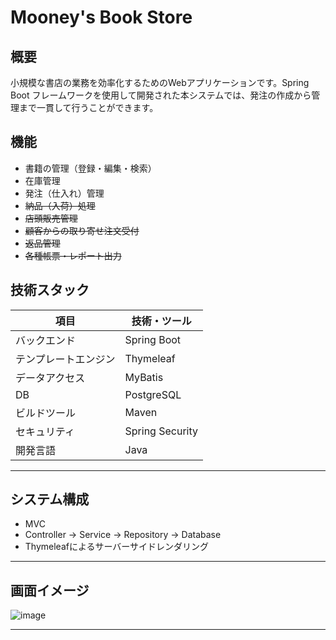 # Mooney's Book Store

## 概要

小規模な書店の業務を効率化するためのWebアプリケーションです。Spring Boot フレームワークを使用して開発された本システムでは、発注の作成から管理まで一貫して行うことができます。

## 機能

- 書籍の管理（登録・編集・検索）
- 在庫管理
- 発注（仕入れ）管理
- ~~納品（入荷）処理~~
- ~~店頭販売管理~~
- ~~顧客からの取り寄せ注文受付~~
- ~~返品管理~~
- ~~各種帳票・レポート出力~~

## 技術スタック

| 項目           | 技術・ツール         |
|----------------|----------------------|
| バックエンド   | Spring Boot          |
| テンプレートエンジン   | Thymeleaf            |
| データアクセス | MyBatis              |
| DB   | PostgreSQL           |
| ビルドツール   | Maven        |
| セキュリティ   | Spring Security |
| 開発言語       | Java                 |

---

## システム構成

- MVC
- Controller → Service → Repository → Database
- Thymeleafによるサーバーサイドレンダリング

---

## 画面イメージ

![image](https://github.com/user-attachments/assets/c3c39dde-bc3b-4c88-824d-448a845504e2)

---



